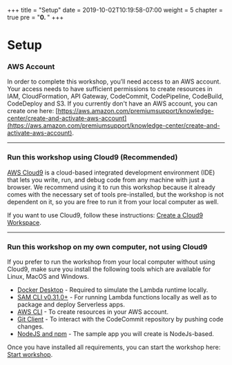 +++
title = "Setup"
date = 2019-10-02T10:19:58-07:00
weight = 5
chapter = true
pre = "<b>0. </b>"
+++

# Setup

### AWS Account

In order to complete this workshop, you’ll need access to an AWS account. Your access needs to have sufficient permissions to create resources in IAM, CloudFormation, API Gateway, CodeCommit, CodePipeline, CodeBuild, CodeDeploy and S3. If you currently don't have an AWS account, you can create one here: [https://aws.amazon.com/premiumsupport/knowledge-center/create-and-activate-aws-account](https://aws.amazon.com/premiumsupport/knowledge-center/create-and-activate-aws-account).

<hr />

### Run this workshop using Cloud9 (Recommended)

[AWS Cloud9](https://aws.amazon.com/cloud9/) is a cloud-based integrated development environment (IDE) that lets you  write, run, and debug code from any machine with just a browser. We recommend using it to run this workshop because it already comes with the necessary set of tools pre-installed, but the workshop is not dependent on it, so you are free to run it from your local computer as well.

If you want to use Cloud9, follow these instructions: [Create a Cloud9 Workspace](/setup/cloud9.html).

<hr />

### Run this workshop on my own computer, not using Cloud9

If you prefer to run the workshop from your local computer without using Cloud9, make sure you install the following tools which are available for Linux, MacOS and Windows.

* [Docker Desktop](https://www.docker.com/products/docker-desktop) - Required to simulate the Lambda runtime locally.
* [SAM CLI v0.31.0+](https://docs.aws.amazon.com/serverless-application-model/latest/developerguide/serverless-sam-cli-install.html) - For running Lambda functions locally as well as to package and deploy Serverless apps.
* [AWS CLI](https://docs.aws.amazon.com/cli/latest/userguide/cli-chap-install.html) - To create resources in your AWS account.
* [Git Client](https://git-scm.com/downloads) - To interact with the CodeCommit repository by pushing code changes.
* [NodeJS and npm](https://www.npmjs.com/get-npm) - The sample app you will create is NodeJs-based.

Once you have installed all requirements, you can start the workshop here: [Start workshop](/sam.html).